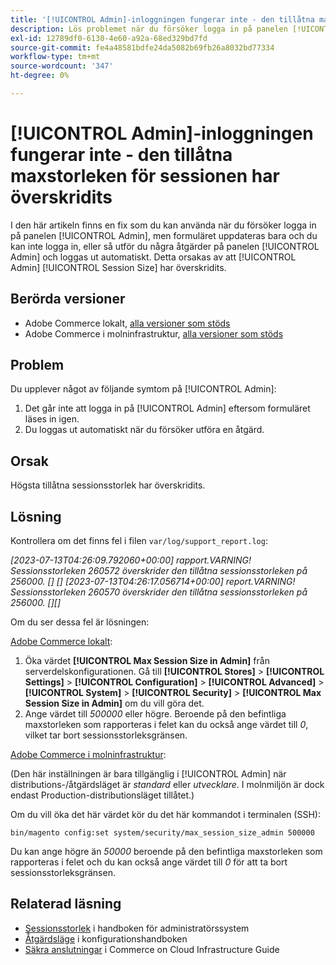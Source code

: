 ```yaml
---
title: '[!UICONTROL Admin]-inloggningen fungerar inte - den tillåtna maxstorleken för sessionen har överskridits'
description: Lös problemet när du försöker logga in på panelen [!UICONTROL Admin] och formuläret uppdateras, och du kan inte logga in.
exl-id: 12789df0-6130-4e60-a92a-68ed329bd7fd
source-git-commit: fe4a48581bdfe24da5082b69fb26a8032bd77334
workflow-type: tm+mt
source-wordcount: '347'
ht-degree: 0%

---
```


# [!UICONTROL Admin]-inloggningen fungerar inte - den tillåtna maxstorleken för sessionen har överskridits

I den här artikeln finns en fix som du kan använda när du försöker logga in på panelen [!UICONTROL Admin], men formuläret uppdateras bara och du kan inte logga in, eller så utför du några åtgärder på panelen [!UICONTROL Admin] och loggas ut automatiskt.
Detta orsakas av att [!UICONTROL Admin] [!UICONTROL Session Size] har överskridits.

## Berörda versioner

* Adobe Commerce lokalt, [alla versioner som stöds](https://www.adobe.com/content/dam/cc/en/legal/terms/enterprise/pdfs/Adobe-Commerce-Software-Lifecycle-Policy.pdf)
* Adobe Commerce i molninfrastruktur, [alla versioner som stöds](https://www.adobe.com/content/dam/cc/en/legal/terms/enterprise/pdfs/Adobe-Commerce-Software-Lifecycle-Policy.pdf)

## Problem

Du upplever något av följande symtom på [!UICONTROL Admin]:

1. Det går inte att logga in på [!UICONTROL Admin] eftersom formuläret läses in igen.
1. Du loggas ut automatiskt när du försöker utföra en åtgärd.

## Orsak

Högsta tillåtna sessionsstorlek har överskridits.

## Lösning

Kontrollera om det finns fel i filen `var/log/support_report.log`:

*[2023-07-13T04:26:09.792060+00:00] rapport.VARNING! Sessionsstorleken 260572 överskrider den tillåtna sessionsstorleken på 256000. [] []
[2023-07-13T04:26:17.056714+00:00] report.VARNING! Sessionsstorleken 260570 överskrider den tillåtna sessionsstorleken på 256000. [][]*

Om du ser dessa fel är lösningen:

<u>Adobe Commerce lokalt</u>:
1. Öka värdet **[!UICONTROL Max Session Size in Admin]** från serverdelskonfigurationen. Gå till **[!UICONTROL Stores]** > **[!UICONTROL Settings]** > **[!UICONTROL Configuration]** > **[!UICONTROL Advanced]** > **[!UICONTROL System]** > **[!UICONTROL Security]** > **[!UICONTROL Max Session Size in Admin]** om du vill göra det.
1. Ange värdet till *500000* eller högre. Beroende på den befintliga maxstorleken som rapporteras i felet kan du också ange värdet till *0*, vilket tar bort sessionsstorleksgränsen.

<u>Adobe Commerce i molninfrastruktur</u>:

(Den här inställningen är bara tillgänglig i [!UICONTROL Admin] när distributions-/åtgärdsläget är *standard* eller *utvecklare*. I molnmiljön är dock endast Production-distributionsläget tillåtet.)

Om du vill öka det här värdet kör du det här kommandot i terminalen (SSH):

```ssh
bin/magento config:set system/security/max_session_size_admin 500000
```

Du kan ange högre än *50000* beroende på den befintliga maxstorleken som rapporteras i felet och du kan också ange värdet till *0* för att ta bort sessionsstorleksgränsen.

## Relaterad läsning

* [Sessionsstorlek](https://experienceleague.adobe.com/sv/docs/commerce-admin/systems/security/security-session-management#admin-sessions) i handboken för administratörssystem
* [Åtgärdsläge](https://experienceleague.adobe.com/sv/docs/commerce-operations/configuration-guide/cli/set-mode) i konfigurationshandboken
* [Säkra anslutningar](https://experienceleague.adobe.com/sv/docs/commerce-cloud-service/user-guide/develop/secure-connections) i Commerce on Cloud Infrastructure Guide
